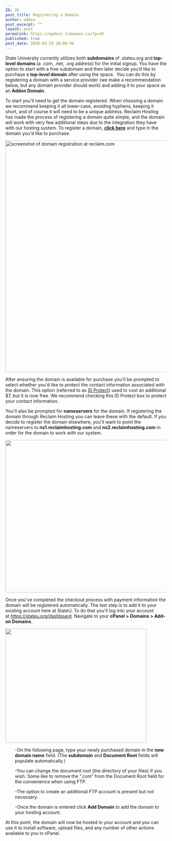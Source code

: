 ```yaml
---
ID: 26
post_title: Registering a Domain
author: admin
post_excerpt: ""
layout: post
permalink: https://wpdocs.timowens.io/?p=26
published: true
post_date: 2018-03-29 20:00:46
---
```

State University currently utilizes both <b>subdomains </b>of .stateu.org and<b> top-level domains </b>(a .com, .net, .org address) for the initial signup. You have the option to start with a free subdomain and then later decide you’d like to purchase a <b>top-level domain</b> after using the space.  You can do this by registering a domain with a service provider (we make a recommendation below, but any domain provider should work) and adding it to your space as an <strong>Addon Domain</strong>.

To start you'll need to get the domain registered. When choosing a domain we recommend keeping it all lower-case, avoiding hyphens, keeping it short, and of course it will need to be a unique address. Reclaim Hosting has made the process of registering a domain quite simple, and the domain will work with very few additional steps due to the integration they have with our hosting system. To register a domain, <a href="https://portal.reclaimhosting.com/cart.php?a=add&amp;domain=register" target="_blank" rel="noopener noreferrer"><strong>click here</strong></a> and type in the domain you'd like to purchase:

<a href="https://stateu.org/docs/wp-content/uploads/2019/10/2019101.6.-a.gif"><img class="shadow alignnone wp-image-133 size-full" src="https://stateu.org/docs/wp-content/uploads/2019/10/2019101.6.-a.gif" alt="screenshot of domain registration at reclaim.com" width="1286" height="723" /></a>

After ensuring the domain is available for purchase you'll be prompted to select whether you'd like to protect the contact information associated with the domain. This option (referred to as <a href="https://community.reclaimhosting.com/t/id-protect-whois-data-protection-faq/33" target="_blank" rel="noopener noreferrer">ID Protect</a>) used to cost an additional $7, but it is now free. We recommend checking this ID Protect box to protect your contact information.

You'll also be prompted for <strong>nameservers</strong> for the domain. If registering the domain through Reclaim Hosting you can leave these with the default. If you decide to register the domain elsewhere, you'll want to point the nameservers to <strong>ns1.reclaimhosting.com</strong> and <strong>ns2.reclaimhosting.com</strong> in order for the domain to work with our system.

<img class="alignnone size-full wp-image-89" src="https://stateu.org/docs/wp-content/uploads/2018/03/8.png" alt="" width="983" height="476" />

Once you've completed the checkout process with payment information the domain will be registered automatically. The last step is to add it to your existing account here at StateU. To do that you'll log into your account at <a href="https://stateu.org/dashboard" target="_blank" rel="noopener noreferrer">https://stateu.org/dashboard</a>. Navigate to your <strong>cPanel &gt; Domains &gt; Add-on Domains</strong>.

<img class="alignnone size-full wp-image-91" src="https://stateu.org/docs/wp-content/uploads/2018/03/24478142696_37203a84d2.jpg" alt="" width="441" height="356" />
<p style="padding-left: 30px;">-On the following page, type your newly purchased domain in the <strong>new domain name</strong> field. (The <strong>subdomain</strong> and <strong>Document Root</strong> fields will populate automatically.)</p>
<p style="padding-left: 30px;">-You can change the document root (the directory of your files) if you wish. Some like to remove the “.com” from the Document Root field for the convenience when using FTP.</p>
<p style="padding-left: 30px;">-The option to create an additional FTP account is present but not necessary.</p>
<p style="padding-left: 30px;">-Once the domain is entered click <strong>Add Domain</strong> to add the domain to your hosting account.</p>
At this point, the domain will now be hosted in your account and you can use it to install software, upload files, and any number of other actions available to you in cPanel.